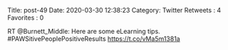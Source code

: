 Title: post-49
Date: 2020-03-30 12:38:23
Category: Twitter
Retweets : 4
Favorites : 0

RT @Burnett_Middle: Here are some eLearning tips. #PAWSitivePeoplePositiveResults https://t.co/vMa5m1381a
